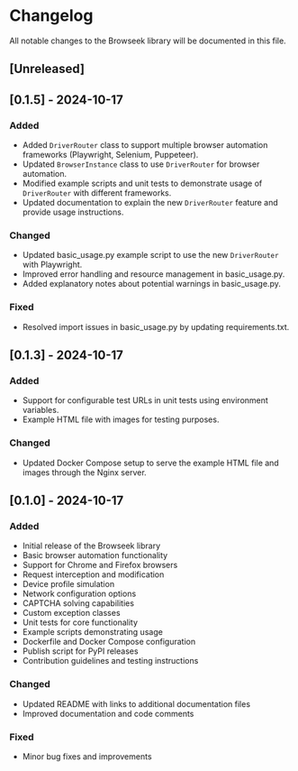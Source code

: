 # Changelog

All notable changes to the Browseek library will be documented in this file.

## [Unreleased]

## [0.1.5] - 2024-10-17
### Added
- Added `DriverRouter` class to support multiple browser automation frameworks (Playwright, Selenium, Puppeteer).
- Updated `BrowserInstance` class to use `DriverRouter` for browser automation.
- Modified example scripts and unit tests to demonstrate usage of `DriverRouter` with different frameworks.
- Updated documentation to explain the new `DriverRouter` feature and provide usage instructions.

### Changed
- Updated basic_usage.py example script to use the new `DriverRouter` with Playwright.
- Improved error handling and resource management in basic_usage.py.
- Added explanatory notes about potential warnings in basic_usage.py.

### Fixed
- Resolved import issues in basic_usage.py by updating requirements.txt.

## [0.1.3] - 2024-10-17
### Added
- Support for configurable test URLs in unit tests using environment variables.
- Example HTML file with images for testing purposes.

### Changed
- Updated Docker Compose setup to serve the example HTML file and images through the Nginx server.

## [0.1.0] - 2024-10-17
### Added
- Initial release of the Browseek library
- Basic browser automation functionality
- Support for Chrome and Firefox browsers
- Request interception and modification
- Device profile simulation
- Network configuration options
- CAPTCHA solving capabilities
- Custom exception classes
- Unit tests for core functionality
- Example scripts demonstrating usage
- Dockerfile and Docker Compose configuration
- Publish script for PyPI releases
- Contribution guidelines and testing instructions

### Changed
- Updated README with links to additional documentation files
- Improved documentation and code comments

### Fixed
- Minor bug fixes and improvements
